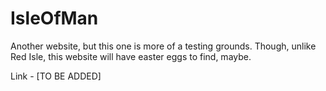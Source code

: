 # IsleOfMan
Another website, but this one is more of a testing grounds. Though, unlike Red Isle, this website will have easter eggs to find, maybe.

Link - [TO BE ADDED]
